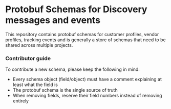 # Protobuf Schemas for Discovery messages and events

This repository contains protobuf schemas for customer profiles, vendor profiles, tracking events and is generally a
store of schemas that need to be shared across multiple projects.

### Contributor guide

To contribute a new schema, please keep the following in mind:

  * Every schema object (field/object) must have a comment explaining at least what the field is
  * The protobuf schema is the single source of truth
  * When removing fields, reserve their field numbers instead of removing entirely
  
